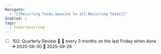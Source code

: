 ```yaml
---
Navigate:
  - "[[Recurring Tasks.base|Go to all Recurring Tasks]]"
Enabled: ✔️
tags:
  - task/recurring
---
```

- [ ] 102: Quarterly Review 🔺 🔁 every 3 months on the last Friday when done ➕ 2025-06-30 📅 2025-09-26